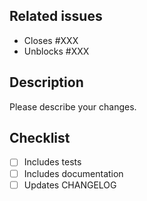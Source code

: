 ## Related issues

- Closes #XXX
- Unblocks #XXX

## Description

Please describe your changes.

## Checklist

- [ ] Includes tests
- [ ] Includes documentation
- [ ] Updates CHANGELOG
